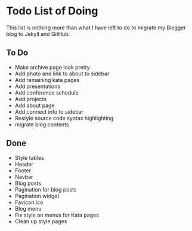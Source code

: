 # Todo List of Doing

This list is nothing more than what I have left to do to migrate my Blogger
blog to Jekyll and GitHub.

## To Do

  - Make archive page look pretty
  - Add photo and link to about to sidebar
  - Add remaining kata pages
  - Add presentations
  - Add conference schedule
  - Add projects
  - Add about page
  - Add connect info to sidebar
  - Restyle source code syntax highlighting
  - migrate blog contents

## Done

  - Style tables
  - Header
  - Footer
  - Navbar
  - Blog posts
  - Pagination for blog posts
  - Pagination widget
  - Favicon.ico
  - Blog menu
  - Fix style on menus for Kata pages
  - Clean up style pages
